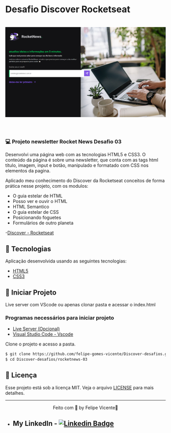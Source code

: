 # Desafio Discover Rocketseat

<h1 align="center">
    <img alt="Rocketnews" title="Imagem da newsletter Rocket News " src="./assets/print-rocketnews.png" />
</h1>

<br>

### 💻 Projeto newsletter Rocket News Desafio 03
Desenvolvi uma página web com as tecnologias HTML5 e CSS3. O conteúdo da página é sobre uma newsletter, que conta com as tags html título, imagem, input e botão, manipulado e formatado com CSS nos elementos da pagina.

Aplicado meu conhecimento do Discover da Rocketseat conceitos de forma prática nesse projeto, com os modulos:
- O guia estelar de HTML
- Posso ver e ouvir o HTML
- HTML Semantico
- O guia estelar de CSS
- Posicionando foguetes
- Formulários de outro planeta
  
-[Discover - Rocketseat](https://app.rocketseat.com.br/discover)

## 🧪 Tecnologias

Aplicação desenvolvida usando as seguintes tecnologias:

- [HTML5](https://www.w3schools.com/html/default.asp)
- [CSS3](https://www.w3schools.com/css/default.asp)


## 🚀 Iniciar Projeto
Live server com VScode ou apenas clonar pasta e acessar o index.html

###  Programas necessários para iniciar projeto
- [Live Server (Opcional)](https://marketplace.visualstudio.com/items?itemName=ritwickdey.LiveServer)
- [Visual Studio Code - Vscode](https://code.visualstudio.com/)

Clone o projeto e acesso a pasta.

```bash
$ git clone https://github.com/felipe-gomes-vicente/Discover-desafios.git
$ cd Discover-desafios/rocketnews-03
```

## 📝 Licença

Esse projeto está sob a licença MIT. Veja o arquivo [LICENSE](LICENSE.md) para mais detalhes.


---

<p align="center">Feito com 💜 by Felipe Vicente👋</p>  

- ## My LinkedIn - [![Linkedin Badge](https://img.shields.io/badge/-FelipeVicente-blue?style=flat-square&logo=Linkedin&logoColor=white&link=https://www.linkedin.com/in/felipe-gomes-vicente/)](https://www.linkedin.com/in/felipe-gomes-vicente/) 
